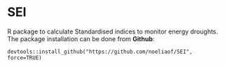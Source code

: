 # SEI

R package to calculate Standardised indices to monitor energy droughts. 
The package installation can be done from **Github**: 

```{r}
devtools::install_github("https://github.com/noeliaof/SEI", force=TRUE)
```
